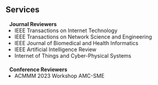 ## Services

<h4 style="margin:0 10px 0;">Journal Reviewers</h4>

<ul style="margin:0 0 20px;">
  <li>IEEE Transactions on Internet Technology</li>
  <li>IEEE Transactions on Network Science and Engineering</li>
  <li>IEEE Journal of Biomedical and Health Informatics</li>
  <li>IEEE Artificial Intelligence Review</li>
  <li>Internet of Things and Cyber-Physical Systems</li>
</ul>

<h4 style="margin:0 10px 0;">Conference Reviewers</h4>

<ul style="margin:0 0 20px;">
  <li>ACMMM 2023 Workshop AMC-SME</li>
</ul>
